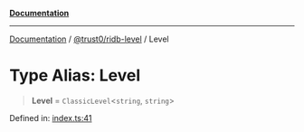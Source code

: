 [**Documentation**](../../../README.md)

***

[Documentation](../../../packages.md) / [@trust0/ridb-level](../README.md) / Level

# Type Alias: Level

> **Level** = `ClassicLevel`\<`string`, `string`\>

Defined in: [index.ts:41](https://github.com/trust0-project/RIDB/blob/6314f0fef283a2bcbde0f866e1bb25efb84be66f/packages/ridb-level/src/index.ts#L41)

